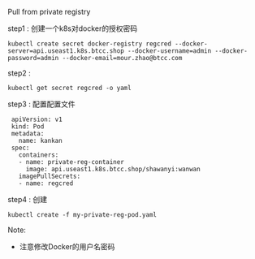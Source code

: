 Pull from private registry


step1 : 创建一个k8s对docker的授权密码

`kubectl create secret docker-registry regcred --docker-server=api.useast1.k8s.btcc.shop --docker-username=admin --docker-password=admin --docker-email=mour.zhao@btcc.com`

step2 : 

`kubectl get secret regcred -o yaml`

step3 : 配置配置文件

```
 apiVersion: v1
 kind: Pod
 metadata:
   name: kankan
 spec:
   containers:
   - name: private-reg-container
     image: api.useast1.k8s.btcc.shop/shawanyi:wanwan
   imagePullSecrets:
   - name: regcred
```

step4 : 创建

`kubectl create -f my-private-reg-pod.yaml`



Note:

* 注意修改Docker的用户名密码
